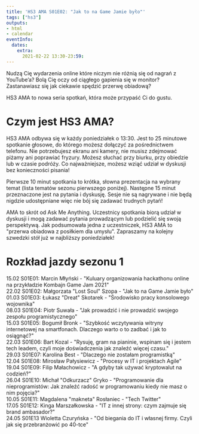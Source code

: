 ```yaml
---
title: 'HS3 AMA S01E02: "Jak to na Game Jamie było"'
tags: ["hs3"]
outputs:
- html
- calendar
eventInfo:
  dates:
    extra:
      2021-02-22 13:30-23:59:
---
```

Nudzą Cię wydarzenia online które niczym nie różnią się od nagrań z YouTube’a? Bolą Cię oczy od ciągłego gapienia się w monitor? Zastanawiasz się jak ciekawie spędzić przerwę obiadową?

 HS3 AMA to nowa seria spotkań, która może przypaść Ci do gustu.

 # Czym jest HS3 AMA?

 HS3 AMA odbywa się w każdy poniedziałek o 13:30. Jest to 25 minutowe spotkanie głosowe, do którego możesz dołączyć za pośrednictwem telefonu. Nie potrzebujesz ekranu ani kamery, nie musisz zdejmować piżamy ani poprawiać fryzury. Możesz słuchać przy biurku, przy obiedzie lub w czasie podróży. Co najważniejsze, możesz wziąć udział w dyskusji bez konieczności pisania!

 Pierwsze 10 minut spotkania to krótka, słowna prezentacja na wybrany temat (lista tematów sezonu pierwszego poniżej). Następne 15 minut przeznaczone jest na pytania i dyskusję. Sesje nie są nagrywane i nie będą nigdzie udostępniane więc nie bój się zadawać trudnych pytań!

 AMA to skrót od Ask Me Anything. Uczestnicy spotkania biorą udział w dyskusji i mogą zadawać pytania prowadzącym lub podzielić się swoją perspektywą. Jak podsumowała jedna z uczestniczek, HS3 AMA to "przerwa obiadowa z posiłkiem dla umysłu". Zapraszamy na kolejny szwedzki stół już w najbliższy poniedziałek!

 # Rozkład jazdy sezonu 1

 15.02 S01E01: Marcin Młyński - "Kuluary organizowania hackathonu online na przykładzie Kombajn Game Jam 2021"  
22.02 S01E02: Małgorzata "Lost Soul" Szopa - "Jak to na Game Jamie było"  
01.03 S01E03: Łukasz "Dreat" Skotarek - "Środowisko pracy konsolowego wojownika"  
08.03 S01E04: Piotr Suwała - "Jak prowadzić i nie prowadzić swojego zespołu programistycznego"  
15.03 S01E05: Bogumił Bronk - "Szybkość wczytywania witryny internetowej na smartfonach. Dlaczego warto o to zadbać i jak to osiągnąć?"  
22.03 S01E06: Bart Kozal - "Rysuję, gram na pianinie, wspinam się i jestem tech leadem, czyli moje doświadczenia jak znaleźć więcej czasu."  
29.03 S01E07: Karolina Best - "Dlaczego nie zostałam programistką"  
12.04 S01E08: Mirosław Pałysiewicz - "Procesy w IT i projektach Agile"  
19.04 S01E09: Filip Małachowicz - "A gdyby tak używać kryptowalut na codzień?"  
26.04 S01E10: Michał "Odkurzacz" Gryko - "Programowanie dla nieprogramistów: Jak znaleźć radość w programowaniu kiedy nie masz o nim pojęcia?"  
10.05 S01E11: Magdalena "makneta" Rosłaniec - "Tech Twitter"  
17.05 S01E12: Kinga Marszałkowska - "IT z innej strony: czym zajmuje się brand ambasador?"  
24.05 S01E13 Wioletta Czuryńska - "Od biegania do IT i własnej firmy. Czyli jak się przebranżowić po 40-tce"

 
    